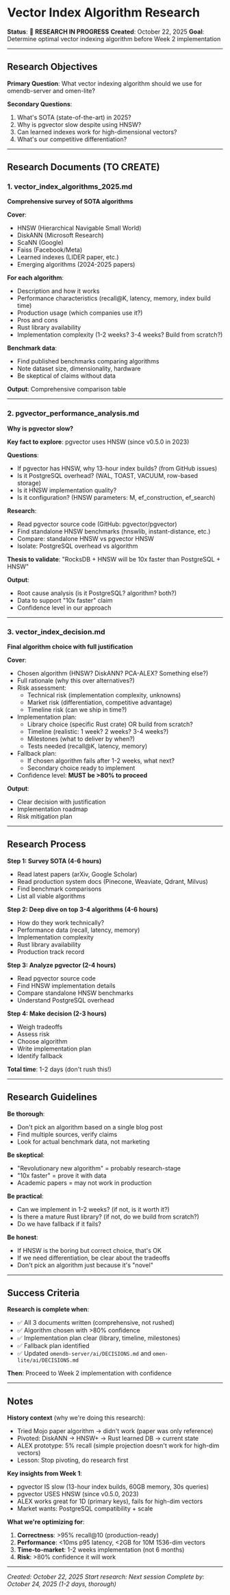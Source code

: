 # Vector Index Algorithm Research

**Status**: 🚨 **RESEARCH IN PROGRESS**
**Created**: October 22, 2025
**Goal**: Determine optimal vector indexing algorithm before Week 2 implementation

---

## Research Objectives

**Primary Question**: What vector indexing algorithm should we use for omendb-server and omen-lite?

**Secondary Questions**:
1. What's SOTA (state-of-the-art) in 2025?
2. Why is pgvector slow despite using HNSW?
3. Can learned indexes work for high-dimensional vectors?
4. What's our competitive differentiation?

---

## Research Documents (TO CREATE)

### 1. vector_index_algorithms_2025.md

**Comprehensive survey of SOTA algorithms**

**Cover**:
- HNSW (Hierarchical Navigable Small World)
- DiskANN (Microsoft Research)
- ScaNN (Google)
- Faiss (Facebook/Meta)
- Learned indexes (LIDER paper, etc.)
- Emerging algorithms (2024-2025 papers)

**For each algorithm**:
- Description and how it works
- Performance characteristics (recall@K, latency, memory, index build time)
- Production usage (which companies use it?)
- Pros and cons
- Rust library availability
- Implementation complexity (1-2 weeks? 3-4 weeks? Build from scratch?)

**Benchmark data**:
- Find published benchmarks comparing algorithms
- Note dataset size, dimensionality, hardware
- Be skeptical of claims without data

**Output**: Comprehensive comparison table

---

### 2. pgvector_performance_analysis.md

**Why is pgvector slow?**

**Key fact to explore**: pgvector uses HNSW (since v0.5.0 in 2023)

**Questions**:
- If pgvector has HNSW, why 13-hour index builds? (from GitHub issues)
- Is it PostgreSQL overhead? (WAL, TOAST, VACUUM, row-based storage)
- Is it HNSW implementation quality?
- Is it configuration? (HNSW parameters: M, ef_construction, ef_search)

**Research**:
- Read pgvector source code (GitHub: pgvector/pgvector)
- Find standalone HNSW benchmarks (hnswlib, instant-distance, etc.)
- Compare: standalone HNSW vs pgvector HNSW
- Isolate: PostgreSQL overhead vs algorithm

**Thesis to validate**: "RocksDB + HNSW will be 10x faster than PostgreSQL + HNSW"

**Output**:
- Root cause analysis (is it PostgreSQL? algorithm? both?)
- Data to support "10x faster" claim
- Confidence level in our approach

---

### 3. vector_index_decision.md

**Final algorithm choice with full justification**

**Cover**:
- Chosen algorithm (HNSW? DiskANN? PCA-ALEX? Something else?)
- Full rationale (why this over alternatives?)
- Risk assessment:
  - Technical risk (implementation complexity, unknowns)
  - Market risk (differentiation, competitive advantage)
  - Timeline risk (can we ship in time?)
- Implementation plan:
  - Library choice (specific Rust crate) OR build from scratch?
  - Timeline (realistic: 1 week? 2 weeks? 3-4 weeks?)
  - Milestones (what to deliver by when?)
  - Tests needed (recall@K, latency, memory)
- Fallback plan:
  - If chosen algorithm fails after 1-2 weeks, what next?
  - Secondary choice ready to implement
- Confidence level: **MUST be >80% to proceed**

**Output**:
- Clear decision with justification
- Implementation roadmap
- Risk mitigation plan

---

## Research Process

**Step 1: Survey SOTA (4-6 hours)**
- Read latest papers (arXiv, Google Scholar)
- Read production system docs (Pinecone, Weaviate, Qdrant, Milvus)
- Find benchmark comparisons
- List all viable algorithms

**Step 2: Deep dive on top 3-4 algorithms (4-6 hours)**
- How do they work technically?
- Performance data (recall, latency, memory)
- Implementation complexity
- Rust library availability
- Production track record

**Step 3: Analyze pgvector (2-4 hours)**
- Read pgvector source code
- Find HNSW implementation details
- Compare standalone HNSW benchmarks
- Understand PostgreSQL overhead

**Step 4: Make decision (2-3 hours)**
- Weigh tradeoffs
- Assess risk
- Choose algorithm
- Write implementation plan
- Identify fallback

**Total time**: 1-2 days (don't rush this!)

---

## Research Guidelines

**Be thorough**:
- Don't pick an algorithm based on a single blog post
- Find multiple sources, verify claims
- Look for actual benchmark data, not marketing

**Be skeptical**:
- "Revolutionary new algorithm" = probably research-stage
- "10x faster" = prove it with data
- Academic papers = may not work in production

**Be practical**:
- Can we implement in 1-2 weeks? (if not, is it worth it?)
- Is there a mature Rust library? (if not, do we build from scratch?)
- Do we have fallback if it fails?

**Be honest**:
- If HNSW is the boring but correct choice, that's OK
- If we need differentiation, be clear about the tradeoffs
- Don't pick an algorithm just because it's "novel"

---

## Success Criteria

**Research is complete when**:
- ✅ All 3 documents written (comprehensive, not rushed)
- ✅ Algorithm chosen with >80% confidence
- ✅ Implementation plan clear (library, timeline, milestones)
- ✅ Fallback plan identified
- ✅ Updated `omendb-server/ai/DECISIONS.md` and `omen-lite/ai/DECISIONS.md`

**Then**: Proceed to Week 2 implementation with confidence

---

## Notes

**History context** (why we're doing this research):
- Tried Mojo paper algorithm → didn't work (paper was only reference)
- Pivoted: DiskANN → HNSW+ → Rust learned DB → current state
- ALEX prototype: 5% recall (simple projection doesn't work for high-dim vectors)
- Lesson: Stop pivoting, do research first

**Key insights from Week 1**:
- pgvector IS slow (13-hour index builds, 60GB memory, 30s queries)
- pgvector USES HNSW (since v0.5.0, 2023)
- ALEX works great for 1D (primary keys), fails for high-dim vectors
- Market wants: PostgreSQL compatibility + scale

**What we're optimizing for**:
1. **Correctness**: >95% recall@10 (production-ready)
2. **Performance**: <10ms p95 latency, <2GB for 10M 1536-dim vectors
3. **Time-to-market**: 1-2 weeks implementation (not 6 months)
4. **Risk**: >80% confidence it will work

---

*Created: October 22, 2025*
*Start research: Next session*
*Complete by: October 24, 2025 (1-2 days, thorough)*
